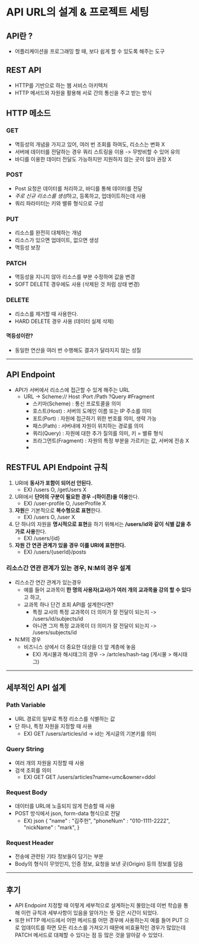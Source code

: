 # API URL의 설계 & 프로젝트 세팅

## API란 ?
- 어플리케이션을 프로그래밍 할 때, 보다 쉽게 할 수 있도록 해주는 도구

## REST API
- HTTP를 기반으로 하는 웹 서비스 아키텍처
- HTTP 메서드와 자원을 활용해 서로 간의 통신을 주고 받는 방식

## HTTP 메소드

### GET 
- 멱등성의 개념을 가지고 있어, 여러 번 조회를 하여도, 리소스는 변화 X
- 서버에 데이터를 전달하는 경우 쿼리 스트링을 이용 -> 무방비할 수 있어 유의
- 바디를 이용한 데이터 전달도 가능하지만 지원하지 않는 곳이 많아 권장 X

### POST
- Post 요청은 데이터를 처리하고, 바디를 통해 데이터를 전달
- *주로 신규 리소스를 생성*하고, 등록하고, 업데이트하는데 사용
- 쿼리 파라미터는 키와 밸류 형식으로 구성

### PUT
- 리소스를 완전히 대체하는 개념
- 리소스가 있으면 업데이트, 없으면 생성
- 멱등성 보장

### PATCH
- 멱등성을 지니지 않아 리소스를 부분 수정하며 값을 변경
- SOFT DELETE 경우에도 사용 (삭제된 것 처럼 상태 변경)

### DELETE
- 리소스를 제거할 때 사용한다.
- HARD DELETE 경우 사용 (데이터 실제 삭제)

#### 멱등성이란?
- 동일한 연산을 여러 번 수행해도 결과가 달라지지 않는 성질


---

## API Endpoint
- API가 서버에서 리소스에 접근할 수 있게 해주는 URL
  - URL -> Scheme:// Host :Port /Path ?Query #Fragment
    - 스키마(Scheme) : 통신 프로토콜을 의미
    - 호스트(Host) : 서버의 도메인 이름 또는 IP 주소를 의미
    - 포트(Port) : 자원에 접근하기 위한 번호를 의미, 생략 가능
    - 패스(Path) : 서버내에 자원이 위치하는 경로를 의미
    - 쿼리(Query) : 자원에 대한 추가 질의를 의미, 키 = 밸류 형식
    - 프라그먼트(Fragment) : 자원의 특정 부분을 가르키는 값, 서버에 전송 X
    - 

## RESTFUL API Endpoint 규칙
1. URI에 **동사가 포함이 되어선 안된다.**
   - EX) /users O, /getUsers X 
2. URI에서 **단어의 구분이 필요한 경우 -(하이픈)을 이용**한다.
   - EX) /user-profile O, /userProfile X
3. **자원**은 기본적으로 **복수형으로 표현**한다.
   - EX) /users O, /user X
4. 단 하나의 자원을 **명시적으로 표현**을 하기 위해서는 **/users/id와 같이 식별 값을 추가로 사용**한다.
   - EX) /users/{id}
5. **자원 간 연관 관계가 있을 경우 이를 URI에 표현한다.**
   - EX) /users/{userId}/posts

### 리소스간 연관 관계가 있는 경우, N:M의 경우 설계
- 리스소간 연간 관계가 있는경우
  - 예를 들어 교과목이 **한 명의 사용자(교사)가 여러 개의 교과목을 강의 할 수 있다**고 하고,
  - 교과목 하나 단건 조회 API를 설계한다면?
    - 특정 교사의 특정 교과목이 더 의미가 잘 전달이 되는지 -> /users/id/subjects/id 
    - 아니면 그저 특정 교과목이 더 의미가 잘 전달이 되는지 -> /users/subjects/id
- N:M의 경우
  - 비즈니스 상에서 더 중요한 대상을 더 앞 계층에 놓음
    - EX) 게시물과 해시태그의 경우 -> /artcles/hash-tag (게시물 > 해시태그)


---


## 세부적인 API 설계

### Path Variable
- URL 경로의 일부로 특정 리소스를 식별하는 값
- 단 하나, 특정 자원을 지정할 때 사용
  - EX) GET /users/articles/id -> id는 게시글의 기본키를 의미

### Query String
- 여러 개의 자원을 지정할 때 사용
- 검색 조회를 의미
  - EX) GET GET /users/articles?name=umc&owner=ddol

### Request Body
- 데이터를 URL에 노출되지 않게 전송할 때 사용
- POST 방식에서 json, form-data 형식으로 전달
  - EX) json {
    "name" : "김주헌",
    "phoneNum" : "010-1111-2222",
    "nickName" : "mark",
    }

### Request Header
- 전송에 관련된 기타 정보들이 담기는 부분
- Body의 형식이 무엇인지, 인증 정보, 요청을 보낸 곳(Origin) 등의 정보를 담음


---


## 후기
- API Endpoint 지정할 때 이렇게 세부적으로 설계하는지 몰랐는데 이번 학습을 통해 이런 규칙과 세부사항이 있음을 알아가는 뜻 깊은 시간이 되었다.
- 또한 HTTP 메서드에서 어떤 메서드를 어떤 경우에 사용하는지 예를 들어 PUT 으로 업데이트를 하면 모든 리소스를 가져오기 때문에 비효율적인 경우가 많았는데 PATCH 메서드로 대체할 수 있다는 점 등 많은 것을 알아갈 수 있었다.